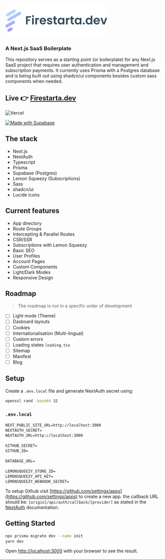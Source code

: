 <picture>
<source media="(prefers-color-scheme: dark)" srcset="https://github.com/uixmat/firestarta-ghassets/blob/main/assets/logo-dark.png">
<img alt="Firestarta.dev" src="https://github.com/uixmat/firestarta-ghassets/blob/main/assets/logo-light.png" width="320">
</picture>

### A Next.js SaaS Boilerplate

This repository serves as a starting point (or boilerplate) for any Next.js SaaS project that requires user authentication and management and subscription payments. It currently uses Prisma with a Postgres database and is being built out using shadcn/ui components besides custom sass components when needed.

## Live :point_right: [Firestarta.dev](https://firestarta.dev)

![Vercel](https://vercelbadge.vercel.app/api/uixmat/firestarta)

[![Made with Supabase](https://supabase.com/badge-made-with-supabase-dark.svg)](https://supabase.com)

## The stack
- Next.js
- NextAuth
- Typescript
- Prisma
- Supabase (Postgres)
- Lemon Squeezy (Subscriptions)
- Sass
- shadcn/ui
- Lucide icons

## Current features
- App directory
- Route Groups
- Intercepting & Parallel Routes
- CSR/SSR
- Subscriptions with Lemon Squeezy
- Basic SEO
- User Profiles
- Account Pages
- Custom Components
- Light/Dark Modes
- Responsive Design

## Roadmap 

> The roadmap is not in a specific order of development

- [ ] Light mode (Theme)
- [ ] Dasboard layouts
- [ ] Cookies
- [ ] Internationalisation (Multi-lingual)
- [ ] Custom errors
- [ ] Loading states `loading.tsx`
- [ ] Sitemap
- [ ] Manifest
- [ ] Blog

## Setup
Create a `.env.local` file and generate NextAuth secret using:

```bash
openssl rand -base64 32
```

### `.env.local` 
```
NEXT_PUBLIC_SITE_URL=http://localhost:3000
NEXTAUTH_SECRET=
NEXTAUTH_URL=http://localhost:3000

GITHUB_SECRET=
GITHUB_ID=

DATABASE_URL=

LEMONSQUEEZY_STORE_ID=
LEMONSQUEEZY_API_KEY=
LEMONSQUEEZY_WEBHOOK_SECRET=
```

To setup Github visit [https://github.com/settings/apps](https://github.com/settings/apps) to create a new app. the callback URL should be: `[origin]/api/auth/callback/[provider]` as stated in the [NextAuth](https://next-auth.js.org/configuration/providers/oauth) documentation.

## Getting Started
```bash
npx prisma migrate dev --name init
yarn dev
```

Open [http://localhost:3000](http://localhost:3000) with your browser to see the result.
